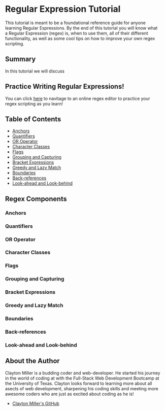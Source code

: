 # Regular Expression Tutorial

This tutorial is meant to be a foundational reference guide for anyone learning Regular Espressions.
By the end of this tutorial you will know what a Regular Expression (regex) is, when to use them, all of their different functionality, as well as some cool tips on how to improve your own regex scripting.

## Summary

In this tutorial we will discuss 

## Practice Writing Regular Expressions!

You can click <span><a href="https://regexr.com/" target="_blank">here</a></span> to navitage to an online regex editor to practice your regex scripting as you learn!

## Table of Contents

- [Anchors](#anchors)
- [Quantifiers](#quantifiers)
- [OR Operator](#or-operator)
- [Character Classes](#character-classes)
- [Flags](#flags)
- [Grouping and Capturing](#grouping-and-capturing)
- [Bracket Expressions](#bracket-expressions)
- [Greedy and Lazy Match](#greedy-and-lazy-match)
- [Boundaries](#boundaries)
- [Back-references](#back-references)
- [Look-ahead and Look-behind](#look-ahead-and-look-behind)

## Regex Components

### Anchors

### Quantifiers

### OR Operator

### Character Classes

### Flags

### Grouping and Capturing

### Bracket Expressions

### Greedy and Lazy Match

### Boundaries

### Back-references

### Look-ahead and Look-behind

## About the Author

Clayton Miller is a budding coder and web-developer. He started his journey in the world of coding at with the Full-Stack Web Development Bootcamp at the University of Texas. Clayton looks forward to learning more about all asects of web development, sharpening his coding skills and meeting more awesome coders who are just as excited about coding as he is!

- [Clayton Miller's GitHub](https://github.com/fremen432)
